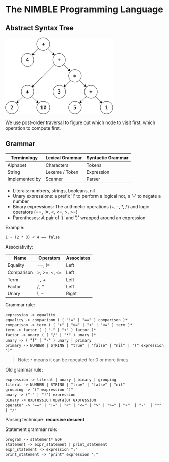 # The NIMBLE Programming Language

## Abstract Syntax Tree

![ast](img/ast.jpg)

We use post-order traversal to figure out which node to visit first, which operation to compute first.

## Grammar

| Terminology | Lexical Grammar | Syntactic Grammar |
| --- | --- | --- |
| Alphabet | Characters | Tokens |
| String | Lexeme / Token | Expression |
| Implemented by | Scanner | Parser |

- Literals: numbers, strings, booleans, nil
- Unary expressions: a prefix '!' to perform a logical not, a '-' to negate a number
- Binary expressions: The arithmetic operations (+, -, *, /) and logic operators (==, !=, <, <=, >, >=)
- Parentheses: A pair of '(' and ')' wrapped around an expression

Example:
```
1 - (2 * 3) < 4 == false
```

Associativity:

| Name | Operators | Associates|
| --- | --- | --- |
|Equality | ==, != | Left |
| Comparison | >, >=, <, <= | Left |
| Term | -, + | Left |
| Factor | /, * | Left |
| Unary | !, - | Right |

Grammar rule:
```
expression -> equality
equality -> comparison ( ( "!=" | "==" ) comparison )*
comparison -> term ( ( ">" | ">=" | "<" | "<=" ) term )*
term -> factor ( ( "-" | "+" ) factor )*
factor -> unary ( ( "/" | "*" ) unary )*
unary -> ( "!" | "-" ) unary | primary
primary -> NUMBER | STRING | "true" | "false" | "nil" | "(" expression ")"
```

> Note: `*` means it can be repeated for 0 or more times

Old grammar rule:
```
expression -> literal | unary | binary | grouping
literal -> NUMBER | STRING | "true" | "false" | "nil"
grouping -> "(" expression ")"
unary -> ("-" | "!") expression
binary -> expression operator expression
operator -> "==" | "!=" | "<" | "<=" | ">" | ">=" | "+"  | "-"  | "*" | "/"
```

Parsing technique: **recursive descent**

Statement grammar rule:
```
program -> statement* EOF
statement -> expr_statement | print_statement
expr_statement -> expression ";"
print_statement -> "print" expression ";"
```
